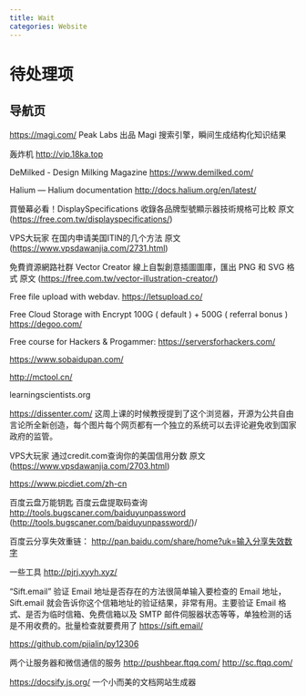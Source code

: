 ```yaml
---
title: Wait
categories: Website
---
```


# 待处理项

## 导航页

https://magi.com/
Peak Labs 出品 Magi 搜索引擎，瞬间生成结构化知识结果

轰炸机
http://vip.18ka.top

DeMilked - Design Milking Magazine
https://www.demilked.com/

Halium — Halium documentation
http://docs.halium.org/en/latest/

買螢幕必看！DisplaySpecifications 收錄各品牌型號顯示器技術規格可比較 原文 (https://free.com.tw/displayspecifications/)

VPS大玩家
在国内申请美国ITIN的几个方法 原文 (https://www.vpsdawanjia.com/2731.html)

免費資源網路社群
Vector Creator 線上自製創意插圖圖庫，匯出 PNG 和 SVG 格式 原文 (https://free.com.tw/vector-illustration-creator/)

Free file upload with webdav.
https://letsupload.co/

Free Cloud Storage with Encrypt
100G ( default ) + 500G ( referral bonus )
https://degoo.com/

Free course for Hackers & Progammer:
https://serversforhackers.com/

https://www.sobaidupan.com/

http://mctool.cn/

learningscientists.org

https://dissenter.com/
这周上课的时候教授提到了这个浏览器，开源为公共自由言论所全新创造，每个图片每个网页都有一个独立的系统可以去评论避免收到国家政府的监管。

VPS大玩家
通过credit.com查询你的美国信用分数 原文 (https://www.vpsdawanjia.com/2703.html)

https://www.picdiet.com/zh-cn

百度云盘万能钥匙
百度云盘提取码查询
http://tools.bugscaner.com/baiduyunpassword (http://tools.bugscaner.com/baiduyunpassword/)/

百度云分享失效重链：
http://pan.baidu.com/share/home?uk=输入分享失效数字

一些工具
http://pjrj.xyyh.xyz/

“Sift.email”
验证 Email 地址是否存在的方法很简单输入要检查的 Email 地址，Sift.email 就会告诉你这个信箱地址的验证结果，非常有用。主要验证 Email 格式、是否为临时信箱、免费信箱以及 SMTP 邮件伺服器状态等等，单独检测的话是不用收费的。批量检查就要费用了
https://sift.email/


https://github.com/pjialin/py12306


两个让服务器和微信通信的服务
http://pushbear.ftqq.com/
http://sc.ftqq.com/

https://docsify.js.org/
一个小而美的文档网站生成器




